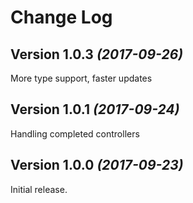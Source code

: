 Change Log
==========

Version 1.0.3 *(2017-09-26)*
----------------------------
More type support, faster updates


Version 1.0.1 *(2017-09-24)*
----------------------------

Handling completed controllers

Version 1.0.0 *(2017-09-23)*
----------------------------

Initial release.
